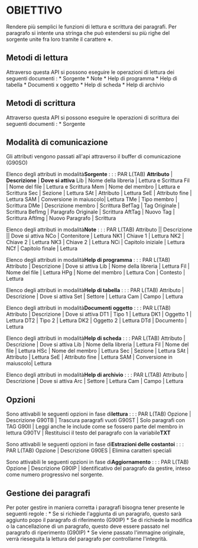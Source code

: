 # OBIETTIVO
Rendere più semplici le funzioni di lettura e scrittura dei paragrafi.
Per paragrafo si intente una stringa che può estendersi su più righe del sorgente unite fra loro tramite il carattere **+**.
## Metodi di lettura
Attraverso questa API si possono eseguire le operazioni di lettura dei seguenti documenti : 
\* Sorgente
\* Note
\* Help di programma
\* Help di tabella
\* Documenti x oggetto
\* Help di scheda
\* Help di archivio
## Metodi di scrittura
Attraverso questa API si possono eseguire le operazioni di scrittura dei seguenti documenti : 
\* Sorgente
## Modalità di comunicazione
Gli attributi vengono passati all'api attraverso il buffer di comunicazione (G90SO)

Elenco degli attributi in modalità**Sorgente** : 
 :  : PAR L(TAB)
**Attributo** | **Descrizione**             | **Dove si attiva**
Lib       | Nome della libreria     | Lettura e Scrittura
Fil       | Nome del file           | Lettura e Scrittura
Mem       | Nome del membro         | Lettura e Scrittura
Sec       | Sezione                 | Lettura
SAt       | Attributo               | Lettura
SeE       | Attributo fine          | Lettura
SAM       | Conversione in maiuscolo| Lettura
TMe       | Tipo membro             | Scrittura
DMe       | Descrizione membro      | Scrittura
BefTag    | Tag Originale           | Scrittura
BefImg    | Paragrafo Originale     | Scrittura
AftTag    | Nuovo Tag               | Scrittura
AftImg    | Nuovo Paragrafo         | Scrittura


Elenco degli attributi in modalità**Note** : 
 :  : PAR L(TAB)
Attributo || Descrizione             || Dove si attiva
NCo       | Contenitore             | Lettura
NK1       | Chiave 1                | Lettura
NK2       | Chiave 2                | Lettura
NK3       | Chiave 2                | Lettura
NCi       | Capitolo iniziale       | Lettura
NCf       | Capitolo finale         | Lettura


Elenco degli attributi in modalità**Help di programma** : 
 :  : PAR L(TAB)
Attributo | Descrizione             | Dove si attiva
Lib       | Nome della libreria     | Lettura
Fil       | Nome del file           | Lettura
HPg       | Nome del membro         | Lettura
Con       | Contesto                | Lettura


Elenco degli attributi in modalità**Help di tabella** : 
 :  : PAR L(TAB)
Attributo | Descrizione             | Dove si attiva
Set       | Settore                 | Lettura
Cam       | Campo                   | Lettura


Elenco degli attributi in modalità**Documenti oggetto** : 
 :  : PAR L(TAB)
Attributo | Descrizione             | Dove si attiva
DT1       | Tipo 1                  | Lettura
DK1       | Oggetto 1               | Lettura
DT2       | Tipo 2                  | Lettura
DK2       | Oggetto 2               | Lettura
DTd       | Documento               | Lettura


Elenco degli attributi in modalità**Help di scheda** : 
 :  : PAR L(TAB)
Attributo | Descrizione             | Dove si attiva
Lib       | Nome della libreria     | Lettura
Fil       | Nome del file           | Lettura
HSc       | Nome del membro         | Lettura
Sec       | Sezione                 | Lettura
SAt       | Attributo               | Lettura
SeE       | Attributo fine          | Lettura
SAM       | Conversione in maiuscolo| Lettura


Elenco degli attributi in modalità**Help di archivio** : 
 :  : PAR L(TAB)
Attributo | Descrizione             | Dove si attiva
Arc       | Settore                 | Lettura
Cam       | Campo                   | Lettura

## Opzioni
Sono attivabili le seguenti opzioni in fase di**lettura** : 
 :  : PAR L(TAB)
Opzione   | Descrizione
G90TB     | Trascura paragrafi vuoti
G90ST     | Solo paragrafi con TAG
G90II     | Leggi anche le include come se fossero parte del membro in lettura
G90TV     | Restituisci il testo del paragrafo con la variabile**TXT**

Sono attivabili le seguenti opzioni in fase di**Estrazioni delle costantoi** : 
 :  : PAR L(TAB)
Opzione   | Descrizione
G90ES     | Elimina caratteri speciali

Sono attivabili le seguenti opzioni in fase di**Aggiornamento** : 
 :  : PAR L(TAB)
Opzione   | Descrizione
G90IP     | Identificativo del paragrafo da gestire, inteso come numero progressivo nel sorgente.

## Gestione dei paragrafi
Per poter gestire in maniera corretta i paragrafi bisogna tener presente le seguenti regole : 
\* Se si richiede l'aggiunta di un paragrafo, questo sarà aggiunto popo il paragrafo di riferimento (G90IP)
\* Se di richiede la modifica o la cancellazione di un paragrafo, questo deve essere passato nel paragrafo di   riperimento (G90IP)
\* Se viene passato l'immagine originale, verrà rieseguita la lettura del paragrafo per controllarne l'integrità.
